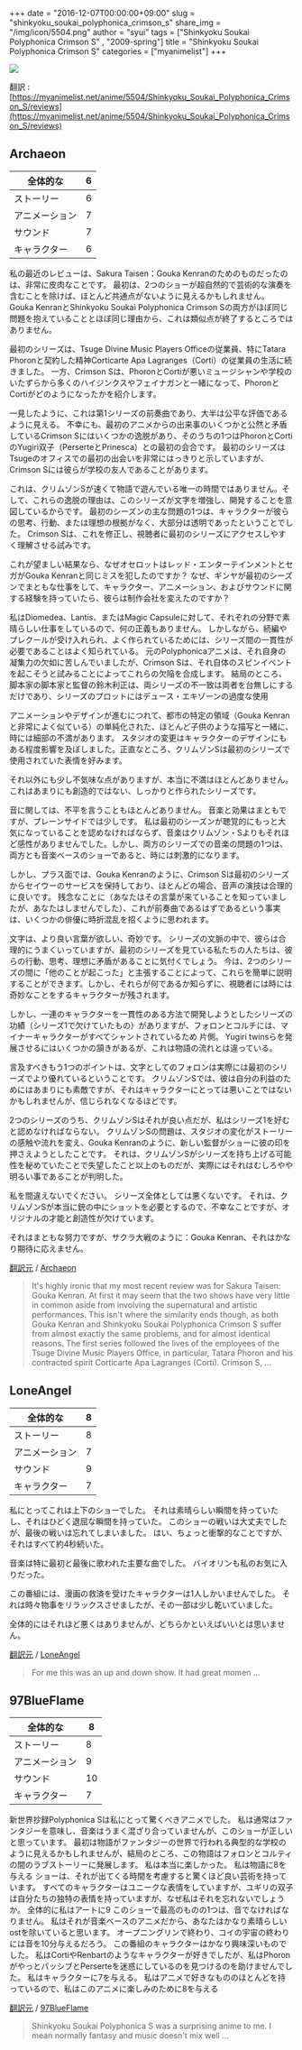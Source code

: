 +++
date = "2016-12-07T00:00:00+09:00"
slug = "shinkyoku_soukai_polyphonica_crimson_s"
share_img = "/img/icon/5504.png"
author = "syui"
tags = ["Shinkyoku Soukai Polyphonica Crimson S" , "2009-spring"]
title = "Shinkyoku Soukai Polyphonica Crimson S"
categories = ["myanimelist"]
+++

![](https://myanimelist.cdn-dena.com/images/anime/9/13591.jpg)


<!--more-->

翻訳 : [https://myanimelist.net/anime/5504/Shinkyoku_Soukai_Polyphonica_Crimson_S/reviews](https://myanimelist.net/anime/5504/Shinkyoku_Soukai_Polyphonica_Crimson_S/reviews)


## Archaeon



全体的な|  6
--- | ---
ストーリー|  6
アニメーション|  7
サウンド|  7
キャラクター|  6

私の最近のレビューは、Sakura Taisen：Gouka Kenranのためのものだったのは、非常に皮肉なことです。 最初は、2つのショーが超自然的で芸術的な演奏を含むことを除けば、ほとんど共通点がないように見えるかもしれません。  Gouka KenranとShinkyoku Soukai Polyphonica Crimson Sの両方がほぼ同じ問題を抱えていることとほぼ同じ理由から、これは類似点が終了するところではありません。

最初のシリーズは、Tsuge Divine Music Players Officeの従業員、特にTatara Phoronと契約した精神Corticarte Apa Lagranges（Corti）の従業員の生活に続きました。 一方、Crimson Sは、PhoronとCortiが悪いミュージシャンや学校のいたずらから多くのハイジンクスやフェイナガンと一緒になって、PhoronとCortiがどのようになったかを紹介します。

一見したように、これは第1シリーズの前奏曲であり、大半は公平な評価であるように見える。 不幸にも、最初のアニメからの出来事のいくつかと公然と矛盾しているCrimson Sにはいくつかの逸脱があり、そのうちの1つはPhoronとCortiのYugiri双子（PerserteとPrinesca）との最初の会合です。 最初のシリーズはTsugeのオフィスでの最初の出会いを非常にはっきりと示していますが、Crimson Sには彼らが学校の友人であることがあります。

これは、クリムゾンSが速くて物語で遊んでいる唯一の時間ではありません。そして、これらの逸脱の理由は、このシリーズが文字を増強し、開発することを意図しているからです。 最初のシーズンの主な問題の1つは、キャラクターが彼らの思考、行動、または理想の根拠がなく、大部分は透明であったということでした。  Crimson Sは、これを修正し、視聴者に最初のシリーズにアクセスしやすく理解させる試みです。

これが望ましい結果なら、なぜオセロットはレッド・エンターテインメントとセガがGouka Kenranと同じミスを犯したのですか？ なぜ、ギンヤが最初のシーズンでまともな仕事をして、キャラクター、アニメーション、およびサウンドに関する経験を持っていたら、彼らは制作会社を変えたのですか？

私はDiomedea、Lantis、またはMagic Capsuleに対して、それぞれの分野で素晴らしい仕事をしているので、何の正義もありません。 しかしながら、続編やプレクールが受け入れられ、よく作られているためには、シリーズ間の一貫性が必要であることはよく知られている。 元のPolyphonicaアニメは、それ自身の凝集力の欠如に苦しんでいましたが、Crimson Sは、それ自体のスピンイベントを起こそうと試みることによってこれらの欠陥を合成します。 結局のところ、脚本家の脚本家と監督の鈴木利正は、両シリーズの不一致は両者を台無しにするだけであり、シリーズのプロットにはデュース・エキゾーンの過度な使用

アニメーションやデザインが進むにつれて、都市の特定の領域（Gouka Kenranと非常によく似ている）の単純化された、ほとんど子供のような描写と一緒に、時には細部の不満があります。 スタジオの変更はキャラクターのデザインにもある程度影響を及ぼしました。正直なところ、クリムゾンSは最初のシリーズで使用されていた表情を好みます。

それ以外にも少し不気味な点がありますが、本当に不満はほとんどありません。 これはあまりにも創造的ではない、しっかりと作られたシリーズです。

音に関しては、不平を言うこともほとんどありません。 音楽と効果はまともですが、プレーンサイドでは少しです。 私は最初のシーズンが聴覚的にもっと大気になっていることを認めなければならず、音楽はクリムゾン・Sよりもそれほど感性がありませんでした。しかし、両方のシリーズでの音楽の問題の1つは、 両方とも音楽ベースのショーであると、時には刺激的になります。

しかし、プラス面では、Gouka Kenranのように、Crimson Sは最初のシリーズからセイウーのサービスを保持しており、ほとんどの場合、音声の演技は合理的に良いです。 残念なことに（あなたはその言葉が来ていることを知っていましたが、あなたはしませんでした）、これが前奏曲であるはずであるという事実は、いくつかの俳優に時折混乱を招くように思われます。

文字は、より良い言葉が欲しい、奇妙です。 シリーズの文脈の中で、彼らは合理的にうまくいっていますが、最初のシリーズを見ている私たちの人たちは、彼らの行動、思考、理想に矛盾があることに気付くでしょう。 今は、2つのシリーズの間に「他のことが起こった」と主張することによって、これらを簡単に説明することができます。しかし、それらが何であるか知らずに、視聴者には時には奇妙なことをするキャラクターが残されます。

しかし、一連のキャラクターを一貫性のある方法で開発しようとしたシリーズの功績（シリーズ1で欠けていたもの）がありますが、フォロンとコルチには、マイナーキャラクターがすべてシャントされているため 片側。  Yugiri twinsらを発展させるにはいくつかの頷きがあるが、これは物語の流れとは違っている。

言及すべきもう1つのポイントは、文字としてのフォロンは実際には最初のシリーズでより優れているということです。 クリムゾンSでは、彼は自分の利益のためにはあまりにも素敵ですが、それはキャラクターにとっては悪いことではないかもしれませんが、信じられなくなるほどで​​す。

2つのシリーズのうち、クリムゾンSはそれが良い点だが、私はシリーズ1を好むと認めなければならない。 クリムゾンSの問題は、スタジオの変化がストーリーの感触や流れを変え、Gouka Kenranのように、新しい監督がショーに彼の印を押さえようとしたことです。 それは、クリムゾンSがシリーズを持ち上げる可能性を秘めていたことで失望したこと以上のものだが、実際にはそれはむしろやや明るい事であることが判明した。

私を間違えないでください。 シリーズ全体としては悪くないです。 それは、クリムゾンSが本当に銃の中にショットを必要とするので、不幸なことですが、オリジナルの才能と創造性が欠けています。

それはまともな努力ですが、サクラ大戦のように：Gouka Kenran、それはかなり期待に応えません。

[翻訳元](https://myanimelist.net/reviews.php?id=19557) / [Archaeon](https://myanimelist.net/profile/Archaeon/reviews)


> It's highly ironic that my most recent review was for Sakura Taisen: Gouka Kenran. At first it may seem that the two shows have very little in common aside from involving the supernatural and artistic performances. This isn't where the similarity ends though, as both Gouka Kenran and Shinkyoku Soukai Polyphonica Crimson S suffer from almost exactly the same problems, and for almost identical reasons.    The first series followed the lives of the employees of the Tsuge Divine Music Players Office, in particular, Tatara Phoron and his contracted spirit Corticarte Apa Lagranges (Corti). Crimson S,  ...

## LoneAngel



全体的な|  8
--- | ---
ストーリー|  8
アニメーション|  7
サウンド|  9
キャラクター|  7

私にとってこれは上下のショーでした。 それは素晴らしい瞬間を持っていたし、それはひどく退屈な瞬間を持っていた。 このショーの戦いは大丈夫でしたが、最後の戦いは忘れてしまいました。 はい、ちょっと衝撃的なことですが、それはすべて約4秒続いた。

音楽は特に最初と最後に歌われた主要な曲でした。 バイオリンも私のお気に入りだった。

この番組には、漫画の救済を受けたキャラクターは1人しかいませんでした。 それは時々物事をリラックスさせましたが、その一部は少し乾いていました。

全体的にはそれほど悪くはありませんが、どちらかといえばいいとは思いません。

[翻訳元](https://myanimelist.net/reviews.php?id=33758) / [LoneAngel](https://myanimelist.net/profile/LoneAngel/reviews)


> For me this was an up and down show. It had great momen ...

## 97BlueFlame



全体的な|  8
--- | ---
ストーリー|  8
アニメーション|  9
サウンド|  10
キャラクター|  7

新世界抄録Polyphonica Sは私にとって驚くべきアニメでした。 私は通常はファンタジーを意味し、音楽はうまく混ざり合っていませんが、このショーが正しいと思っています。
最初は物語がファンタジーの世界で行われる典型的な学校のように見えるかもしれませんが、結局のところ、この物語はフォロンとコルティの間のラブストーリーに発展します。 私は本当に楽しかった。 私は物語に8を与える
ショーは、それが出てくる時間を考慮すると驚くほど良い芸術を持っています。 すべてのキャラクターはユニークな表情をしていますが、ユギリの双子は自分たちの独特の表情を持っていますが、なぜ私はそれを忘れないでしょうか。 全体的に私はアートに9
このショーで最高のものの1つは、音でなければなりません。 私はそれが音楽ベースのアニメだから、あなたはかなり素晴らしいostを除いていると思います。 オープニングリンで終わり、コイの宇宙の終わりには音を10分与えるだろう。
この番組のキャラクターはかなり興味深いものでした。 私はCortiやRenbartのようなキャラクターが好きでしたが、私はPhoronがやっとパッシブとPerserteを迷惑にしているのを見つけるのを助けませんでした。 私はキャラクターに7を与える。
私はアニメで好きなもののほとんどを持っているので、私はこのアニメに楽しみのために8を与える

[翻訳元](https://myanimelist.net/reviews.php?id=105507) / [97BlueFlame](https://myanimelist.net/profile/97BlueFlame/reviews)


> Shinkyoku Soukai Polyphonica S was a surprising anime to me. I mean normally fantasy and music doesn't mix well  ...
